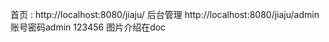 首页 :  http://localhost:8080/jiaju/
后台管理 http://localhost:8080/jiaju/admin  账号密码admin 123456
图片介绍在doc